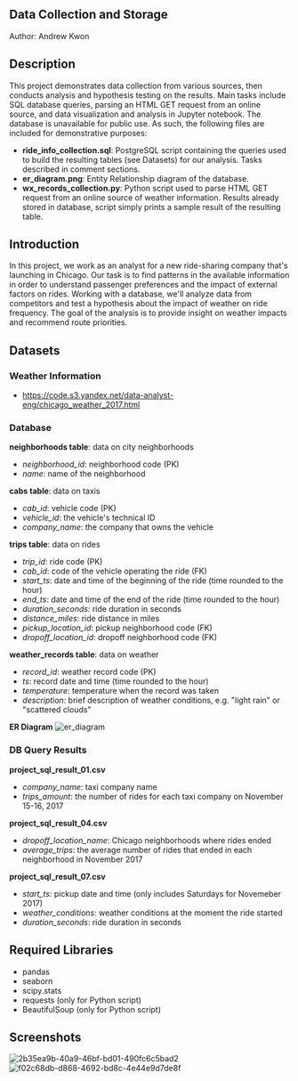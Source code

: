 ## Data Collection and Storage
Author: Andrew Kwon

## Description
This project demonstrates data collection from various sources, then conducts analysis and hypothesis testing on the results. Main tasks include SQL database queries, parsing an HTML GET request from an online source, and data visualization and analysis in Jupyter notebook. The database is unavailable for public use. As such, the following files are included for demonstrative purposes:

- **ride_info_collection.sql**: PostgreSQL script containing the queries used to build the resulting tables (see Datasets) for our analysis. Tasks described in comment sections.
- **er_diagram.png**: Entity Relationship diagram of the database.  
- **wx_records_collection.py**: Python script used to parse HTML GET request from an online source of weather information. Results already stored in database, script simply prints a sample result of the resulting table.

## Introduction
In this project, we work as an analyst for a new ride-sharing company that's launching in Chicago. Our task is to find patterns in the available information in order to understand passenger preferences and the impact of external factors on rides. Working with a database, we'll analyze data from competitors and test a hypothesis about the impact of weather on ride frequency. The goal of the analysis is to provide insight on weather impacts and recommend route priorities.

## Datasets
### Weather Information
- https://code.s3.yandex.net/data-analyst-eng/chicago_weather_2017.html

### Database
**neighborhoods table**: data on city neighborhoods
- *neighborhood_id*: neighborhood code (PK)
- *name*: name of the neighborhood

**cabs table**: data on taxis
- *cab_id*: vehicle code (PK)
- *vehicle_id*: the vehicle's technical ID
- *company_name*: the company that owns the vehicle

**trips table**: data on rides
- *trip_id*: ride code (PK)
- *cab_id*: code of the vehicle operating the ride (FK)
- *start_ts*: date and time of the beginning of the ride (time rounded to the hour)
- *end_ts*: date and time of the end of the ride (time rounded to the hour)
- *duration_seconds*: ride duration in seconds
- *distance_miles*: ride distance in miles
- *pickup_location_id*: pickup neighborhood code (FK)
- *dropoff_location_id*: dropoff neighborhood code (FK)

**weather_records table**: data on weather
- *record_id*: weather record code (PK)
- *ts*: record date and time (time rounded to the hour)
- *temperature*: temperature when the record was taken
- *description*: brief description of weather conditions, e.g. "light rain" or "scattered clouds"

**ER Diagram**
![er_diagram](https://github.com/adkwn1/data_collection_and_storage/assets/119823114/9744b268-40fe-47ca-9369-8d457b050804)

### DB Query Results
**project_sql_result_01.csv**  
- *company_name*: taxi company name  
- *trips_amount*: the number of rides for each taxi company on November 15-16, 2017

**project_sql_result_04.csv**  
- *dropoff_location_name*: Chicago neighborhoods where rides ended  
- *average_trips*: the average number of rides that ended in each neighborhood in November 2017  

**project_sql_result_07.csv**  
- *start_ts*: pickup date and time (only includes Saturdays for Novemeber 2017)
- *weather_conditions*: weather conditions at the moment the ride started  
- *duration_seconds*: ride duration in seconds

## Required Libraries
- pandas
- seaborn
- scipy.stats
- requests (only for Python script)
- BeautifulSoup (only for Python script)

## Screenshots
![2b35ea9b-40a9-46bf-bd01-490fc6c5bad2](https://github.com/adkwn1/data_collection_and_storage/assets/119823114/2ccc9591-afb3-4c56-aef6-829bd806ca22)
![f02c68db-d868-4692-bd8c-4e44e9d7de8f](https://github.com/adkwn1/data_collection_and_storage/assets/119823114/b8b148c7-296d-44fb-beaa-bd42e64000a0)


